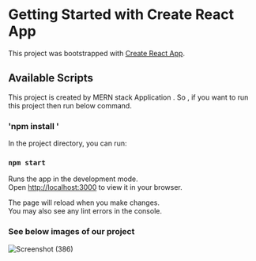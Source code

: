 # Getting Started with Create React App

This project was bootstrapped with [Create React App](https://github.com/facebook/create-react-app).

## Available Scripts

This project is created by MERN stack Application . So , if you want to run this project then run below command.

### 'npm install '

In the project directory, you can run:

### `npm start`

Runs the app in the development mode.\
Open [http://localhost:3000](http://localhost:3000) to view it in your browser.

The page will reload when you make changes.\
You may also see any lint errors in the console.

### See below images of our project 

![Screenshot (386)](https://github.com/divyesh3489/Hackout2k23-React-2/assets/99518441/8d4dc046-7d34-4773-b0fd-09b4bf205c87)

